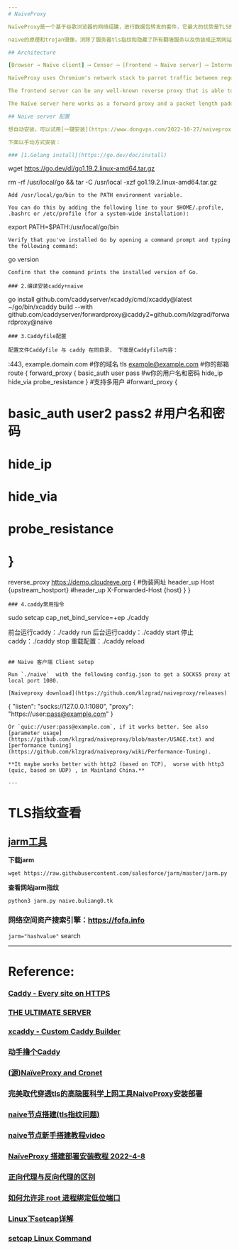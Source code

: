 ```yaml
---
# NaiveProxy

NaïveProxy是一个基于谷歌浏览器的网络组建，进行数据包转发的套件，它最大的优势是TLS的流量指纹，是谷歌浏览器Chrome的，那个叫啥“泯然众人”，是的，流量就是特征就跟普通浏览器的一模一样了。

naive的原理和trojan很像，消除了服务器tls指纹和隐藏了所有翻墙服务以及伪装成正常网站，naive协议更上一层，消除了客户端的tls指纹和tls-in-tls特征，并且naive协议基于http2，自带多路复用，对比ws需要频繁握手来讲延迟更低，前面也说过naive客户端使用chrome浏览器内核作为网络协议栈，从防火墙的角度来看，就像是你在正常的使用正常的谷歌浏览器访问正常的网站.

## Architecture

[Browser → Naïve client] ⟶ Censor ⟶ [Frontend → Naïve server] ⟶ Internet

NaïveProxy uses Chromium's network stack to parrot traffic between regular Chrome browsers and standard frontend servers.

The frontend server can be any well-known reverse proxy that is able to route HTTP/2 traffic based on HTTP authorization headers, preventing active probing of proxy existence. Known ones include Caddy with its forwardproxy plugin and HAProxy.

The Naïve server here works as a forward proxy and a packet length padding layer. Caddy forwardproxy is also a forward proxy but it lacks a padding layer. A fork adds the NaïveProxy padding layer to forwardproxy, combining both in one.

## Naive server 配置

想自动安装，可以试用[一键安装](https://www.dongvps.com/2022-10-27/naiveproxy一键安装配置脚本发布（可自定义端口）/) and  [shellscript](https://github.com/imajeason/nas_tools/tree/main/NaiveProxy) 

下面以手动方式安装：

### [1.Golang install](https://go.dev/doc/install)

```
wget https://go.dev/dl/go1.19.2.linux-amd64.tar.gz

rm -rf /usr/local/go && tar -C /usr/local -xzf go1.19.2.linux-amd64.tar.gz
```
Add /usr/local/go/bin to the PATH environment variable.

You can do this by adding the following line to your $HOME/.profile, .bashrc or /etc/profile (for a system-wide installation):
```
export PATH=$PATH:/usr/local/go/bin
```
Verify that you've installed Go by opening a command prompt and typing the following command:
```
 go version
```
Confirm that the command prints the installed version of Go.

### 2.编译安装caddy+naive

```
go install github.com/caddyserver/xcaddy/cmd/xcaddy@latest
~/go/bin/xcaddy build --with github.com/caddyserver/forwardproxy@caddy2=github.com/klzgrad/forwardproxy@naive

```
### 3.Caddyfile配置

配置文件Caddyfile 与 caddy 在同目录， 下面是Caddyfile内容：
```
:443, example.domain.com #你的域名
tls example@example.com #你的邮箱
route {
 forward_proxy {
   basic_auth user pass #w你的用户名和密码
   hide_ip
   hide_via
   probe_resistance
  }
 #支持多用户
 #forward_proxy {
 #  basic_auth user2 pass2 #用户名和密码
 #  hide_ip
 #  hide_via
 #  probe_resistance
 # }
 reverse_proxy  https://demo.cloudreve.org  { #伪装网址
   header_up  Host  {upstream_hostport}
   #header_up  X-Forwarded-Host  {host}
  }
}

```
### 4.caddy常用指令
```
sudo setcap cap_net_bind_service=+ep ./caddy

前台运行caddy：./caddy run
后台运行caddy：./caddy start
停止caddy：./caddy stop
重载配置：./caddy reload
```

## Naive 客户端 Client setup

Run `./naive`  with the following config.json to get a SOCKS5 proxy at local port 1080.

[Naiveproxy download](https://github.com/klzgrad/naiveproxy/releases)

```
{
  "listen": "socks://127.0.0.1:1080",
  "proxy": "https://user:pass@example.com"
}
```
Or `quic://user:pass@example.com`, if it works better. See also [parameter usage](https://github.com/klzgrad/naiveproxy/blob/master/USAGE.txt) and [performance tuning](https://github.com/klzgrad/naiveproxy/wiki/Performance-Tuning).

**It maybe works better with http2 (based on TCP),  worse with http3 (quic, based on UDP) , in Mainland China.**

---
```

# TLS指纹查看

## [jarm工具](https://github.com/salesforce/jarm)

**下载jarm**

```
wget https://raw.githubusercontent.com/salesforce/jarm/master/jarm.py
```

**查看网站jarm指纹**

```
python3 jarm.py naive.buliang0.tk
```

### 网络空间资产搜索引擎：https://fofa.info
`jarm="hashvalue"` search

---
# Reference:

### [Caddy - Every site on HTTPS](https://github.com/caddyserver/caddy)

### [THE ULTIMATE SERVER](https://caddyserver.com)

### [xcaddy - Custom Caddy Builder](https://github.com/caddyserver/xcaddy)

### [动手撸个Caddy](https://www.flysnow.org/search/?q=caddy&sitesearch=https%3A%2F%2Fwww.flysnow.org)

### [(源)NaïveProxy and Cronet ](https://github.com/klzgrad/naiveproxy)

### [完美取代穿透tls的高隐匿科学上网工具NaiveProxy安装部署](https://www.dongvps.com/2022-10-17/完美取代穿透tls的高隐匿科学上网工具naiveproxy完美取代/)

### [naive节点搭建(tls指纹问题)](https://bulianglin.com/archives/naive.html)

### [naive节点新手搭建教程video](https://www.youtube.com/watch?v=F2VsjS6fybs)

### [NaïveProxy 搭建部署安装教程 2022-4-8](https://dasmz.com/?p=1908)

### [正向代理与反向代理的区别](https://oxylabs.cn/blog/reverse-proxy-vs-forward-proxy)

### [如何允许非 root 进程绑定低位端口](https://www.boris1993.com/linux/allow-non-root-process-to-bind-low-numbered-ports.html)

### [Linux下setcap详解](https://fashengba.com/post/linux-setcap.html)

### [setcap Linux Command](https://mostafa-asg.github.io/post/setcap-linux-command/)
